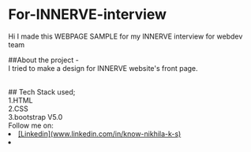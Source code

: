 # For-INNERVE-interview
Hi I made this WEBPAGE SAMPLE for my INNERVE interview for webdev team 

##About the project - <br>
I tried to make a design for INNERVE website's front page.


<br>
## Tech Stack used;
<br>1.HTML
<br>2.CSS
<br>3.bootstrap V5.0
<br>
Follow me on: 
<li><a
href=
"">[Linkedin](www.linkedin.com/in/know-nikhila-k-s)</a>
<li>
